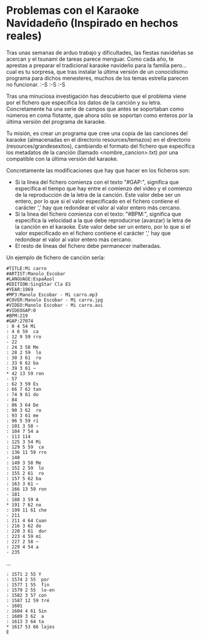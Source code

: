 # Problemas con el Karaoke Navidadeño (Inspirado en hechos reales)
Tras unas semanas de arduo trabajo y dificultades, las fiestas navideñas se acercan y el tsunami de tareas parece menguar. Como cada año, te aprestas a preparar el tradicional karaoke navideño para la familia pero... cual es tu sorpresa, que tras instalar la última versión de un conocidísimo programa para dichos menesteres, muchos de los temas estrella parecen no funcionar.
:-S :-S :-S

Tras una minuciosa investigación has descubierto que el problema viene por el fichero que especifica los datos de la canción y su letra. Concretamente ha una serie de campos que antes se soportaban como números en coma flotante, que ahora sólo se soportan como enteros por la última versión del programa de karaoke.

Tu misión, es crear un programa que cree una copia de las canciones del karaoke (almacenadas en el directorio resources/temazos) en el directorio (resources/grandesexitos), cambiando el formato del fichero que especifica los metadatos de la canción (llamado <nombre_cancion>.txt) por una compatible con la última versión del karaoke.

Concretamente las modificaciones que hay que hacer en los ficheros son:
- Si la línea del fichero comienza con el texto "#GAP:", significa que especifica el tiempo que hay entre el comienzo del video y el comienzo de la reproducción de la letra de la canción. Este valor debe ser un entero, por lo que si el valor especificado en el fichero contiene el carácter ',' hay que redondear el valor al valor entero más cercano.
- Si la linea del fichero comienza con el texto: "#BPM:", significa que especifica la velocidad a la que debe reproducirse (avanzar) la letra de la canción en el karaoke. Este valor debe ser un entero, por lo que si el valor especificado en el fichero contiene el carácter ',' hay que redondear el valor al valor entero más cercano.
- El resto de líneas del fichero debe permanecer inalteradas.

Un ejemplo de fichero de canción sería:
```
#TITLE:Mi carro
#ARTIST:Manolo Escobar
#LANGUAGE:EspaÃ±ol
#EDITION:SingStar Cla ES
#YEAR:1969
#MP3:Manolo Escobar - Mi carro.mp3
#COVER:Manolo Escobar - Mi carro.jpg
#VIDEO:Manolo Escobar - Mi carro.avi
#VIDEOGAP:0
#BPM:219
#GAP:27074
: 0 4 54 Mi
: 4 6 59  ca
: 12 9 59 rro
- 22
: 24 3 58 Me
: 28 2 59  lo
: 30 3 61  ro
: 33 6 62 ba
: 39 3 61 ~
* 42 13 59 ron
- 57
: 62 3 59 Es
: 66 7 62 tan
: 74 9 61 do
- 84
: 86 3 64 De
: 90 3 62  ro
: 93 3 61 me
: 96 5 59 rí
: 101 3 58 ~
: 104 7 54 a
- 113 114
: 125 3 54 Mi
: 129 5 59  ca
: 136 11 59 rro
- 148
: 149 3 58 Me
: 152 2 59  lo
: 155 2 61  ro
: 157 5 62 ba
: 163 3 61 ~
: 166 13 59 ron
- 181
: 188 3 59 A
* 191 7 62 no
: 199 11 61 che
- 211
: 211 4 64 Cuan
: 216 3 62 do
: 220 3 61  dor
: 223 4 59 mí
: 227 2 58 ~
: 229 4 54 a
- 235
```
...
```
: 1571 2 55 Y
: 1574 2 55  por
: 1577 1 55  fin
: 1579 2 55  lo-en
: 1582 3 57 con
: 1587 12 59 tré
- 1601
: 1604 4 61 Sin
: 1609 3 62  a
: 1613 3 64 ta
* 1617 53 66 lajes
E
```

